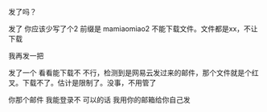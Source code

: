 发了吗？

发了 你应该少写了个2  前缀是 mamiaomiao2
不能下载文件。文件都是xx，不让下载

我再发一把 

发了一个 看看能下载不 
不行，检测到是网易云发过来的邮件，那个文件就是个红叉。下载不了。估计是限制了。没事，不用管了

你那个邮件  我能登录不 可以的话  我用你的邮箱给你自己发
